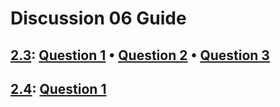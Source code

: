 # Discussion 06 Guide

## [2.3](#section-23-question-1): [Question 1](#section-23-question-1) • [Question 2](#section-23-question-2) • [Question 3](#section-23-question-3)

## [2.4](#section-24-question-1): [Question 1](#section-24-question-1)
